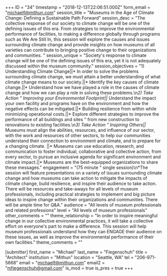 +++
ID = "34"
timestamp = "2018-12-13T22:06:51.000Z"
form_email = "michaelf@mithun.com"
session_title = "Museums in the Age of Climate Change: Defining a Sustainable Path Forward"
session_desc = "The collective response of our society to climate change will be one of the defining issues of this era.  From strategies to improve the environmental performance of facilities, to making a difference globally through programs such as We Are Still In, this session will explore the causes and issues surrounding climate change and provide insights on how museums of all varieties can contribute to bringing positive change to their organizations and communities.  "
session_unique = "Society's response to climate change will be one of the defining issues of this era, yet it is not adequately discussed within the museum community."
session_objectives = "1) Understanding Climate Change||* In order to solve the problems surrounding climate change, we must attain a better understanding of what climate change means to our society.||* Identify the key causes of climate change.||* Understand how we have played a role in the causes of climate change and how we can play a role in solving these problems.\n*2) Take Action \" Improving your Environmental Footprint||* Understand the impact your own facility and programs have on the environment and how the negative effects can be mitigated.||* Building resilience from within while minimizing operational costs.||* Explore different strategies to improve the performance of all buildings and sites \" from new construction to renovations to existing facilities.\n*3) Take Action \" Inspiring Others||* Museums must align the abilities, resources, and influence of our sector, with the work and resources of other sectors, to help our communities understand their connection to environment and climate, and to prepare for a changing climate. ||* Museums can use education, research, and communication to foster individual, collaborative and collective action, from every sector, to pursue an inclusive agenda for significant environment and climate impact.||* Museums are the best-equipped organizations to share these messages."
engagement = "(75 minute \" single session)\n*The session will feature presentations on a variety of issues surrounding climate change and how museums can take action to mitigate the impacts of climate change, build resilience, and inspire their audience to take action.  There will be resources and take-aways for all levels of museum professionals, including practical strategies to implement and big picture ideas to inspire change within their organizations and communities.  There will be ample time for Q&A."
audience = "All levels of museum professionals and related professions"
level = "All levels of museum professionals"
other_comments = ""
theme_relationship = "In order to inspire meaningful change in our collective environmental practices, it will take a collective effort on everyone's part to make a difference.  This session will help museum professionals understand how they can ENGAGE their audience on these issues, as well as improve the environmental performance of their own facilities."
theme_comments = ""

[submitter]
first_name = "Michael"
last_name = "Fiegenschuh"
title = "Architect"
institution = "Mithun"
location = "Seattle, WA"
tel = "206-971-5668"
email = "michaelf@mithun.com"
email2 = "mfiegenschuh@gmail.com"
is_mod = true
is_pres = true
+++
